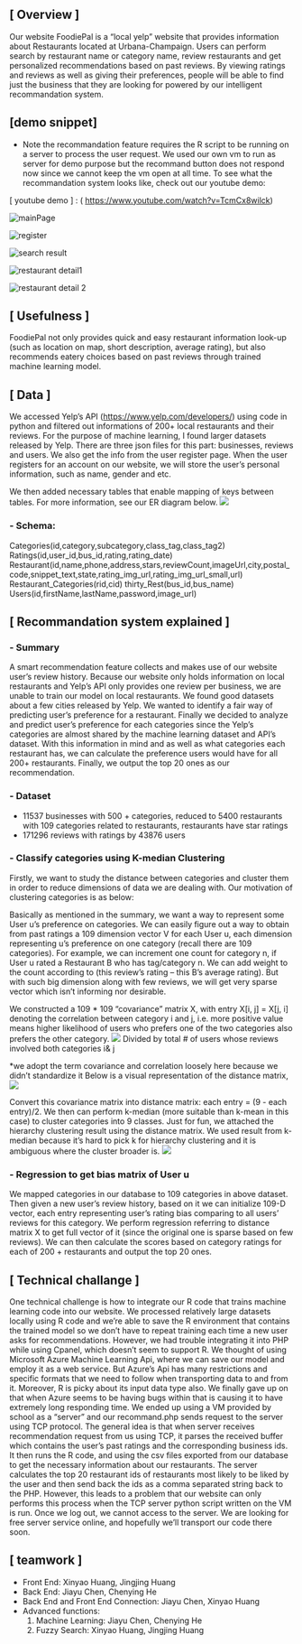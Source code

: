 ## [ Overview ]
Our website FoodiePal is a “local yelp” website that provides information about Restaurants located at Urbana-Champaign. Users can perform search by restaurant name or category name, review restaurants and get personalized recommendations based on past reviews. By viewing ratings and reviews as well as giving their preferences, people will be able to find just the business that they are looking for powered by our intelligent recommandation system. 

## [demo snippet]
- Note the recommandation feature requires the R script to be running on a server to process the user request. We used our own vm to run as server for demo purpose but the recommand button does not respond now since we cannot keep the vm open at all time. To see what the recommandation system looks like, check out our youtube demo: 

[ youtube demo ] : ( https://www.youtube.com/watch?v=TcmCx8wilck)

![mainPage](/snapShots/mainPage.JPG?raw=true)

![register](/snapShots/register.JPG?raw=true)

![search result](/snapShots/result.JPG?raw=true)

![restaurant detail1](/snapShots/detail1.JPG?raw=true)

![restaurant  detail 2](/snapShots/detail2.JPG?raw=true)

## [ Usefulness ]
FoodiePal not only provides quick and easy restaurant information look-up (such as location on map, short description, average rating), but also recommends eatery choices based on past reviews through trained machine learning model. 

## [ Data ]
We accessed Yelp’s API (https://www.yelp.com/developers/) using code in python and filtered out informations of 200+ local restaurants and their reviews. For the purpose of machine learning, I found larger datasets released by Yelp. There are three json files for this part: businesses, reviews and users. We also get the info from the user register page. When the user registers for an account on our website, we will store the user’s personal information, such as name, gender and etc. 

We then added necessary tables that enable mapping of keys between tables. For more information, see our ER diagram below. 
![](/snapShots/erDiagram.png?raw=true)
  ### - Schema:
Categories(id,category,subcategory,class_tag,class_tag2)
Ratings(id,user_id,bus_id,rating,rating_date)
Restaurant(id,name,phone,address,stars,reviewCount,imageUrl,city,postal_code,snippet_text,state,rating_img_url,rating_img_url_small,url)
Restaurant_Categories(rid,cid)
thirty_Rest(bus_id,bus_name)
Users(id,firstName,lastName,password,image_url) 

## [ Recommandation system explained ]
### - Summary
A smart recommendation feature collects and makes use of our website user’s review history. Because our website only holds information on local restaurants and Yelp’s API only provides one review per business, we are unable to train our model on local restaurants. We found good datasets about a few cities released by Yelp. We wanted to identify a fair way of predicting user’s preference for a restaurant. Finally we decided to analyze and predict user’s preference for each categories since the Yelp’s categories are almost shared by the machine learning dataset and API’s dataset. With this information in mind and as well as what categories each restaurant has, we can calculate the preference users would have for all 200+ restaurants. Finally, we output the top 20 ones as our recommendation. 

### - Dataset
- 11537 businesses with 500 + categories, reduced to 5400 restaurants with 109 categories related to restaurants, restaurants have star ratings
- 171296 reviews with ratings by 43876 users

### - Classify categories using K-median Clustering
Firstly, we want to study the distance between categories and cluster them in order to reduce dimensions of data we are dealing with. Our motivation of clustering categories is as below: 

Basically as mentioned in the summary, we want a way to represent some User u’s preference on categories. We can easily figure out a way to obtain from past ratings a 109 dimension vector V for each User u, each dimension representing u’s preference on one category (recall there are 109 categories). For example, we can increment one count for category n, if User u rated a Restaurant B who has tag/category n. We can add weight to the count according to (this review’s rating – this B’s average rating). But with such big dimension along with few reviews, we will get very sparse vector which isn’t informing nor desirable.

We constructed a 109 * 109 “covariance” matrix X, with entry X[i, j] = X[j, i] denoting the correlation between category i and j, i.e. more positive value means higher likelihood of users who prefers one of the two categories also prefers the other category. 
![](/snapShots/ml1.JPG?raw=true)
Divided by total # of users whose reviews involved both categories i& j

*we adopt the term covariance and correlation loosely here because we didn’t standardize it
Below is a visual representation of the distance matrix, 
![](/snapShots/ml2.JPG?raw=true)

Convert this covariance matrix into distance matrix: each entry = (9 - each entry)/2. We then can perform k-median (more suitable than k-mean in this case) to cluster categories into 9 classes. Just for fun, we attached the hierarchy clustering result using the distance matrix. We used result from k-median because it’s hard to pick k for hierarchy clustering and it is ambiguous where the cluster broader is.
 ![](/snapShots/ml3.JPG?raw=true)

### - Regression to get bias matrix of User u
We mapped categories in our database to 109 categories in above dataset. Then given a new user’s review history, based on it we can initialize 109-D vector, each entry representing user’s rating bias comparing to all users’ reviews for this category. We perform regression referring to distance matrix X to get full vector of it (since the original one is sparse based on few reviews). We can then calculate the scores based on category ratings for each of 200 + restaurants and output the top 20 ones.
 
## [ Technical challange ]
One technical challenge is how to integrate our R code that trains machine learning code into our website. We processed relatively large datasets locally using R code and we’re able to save the R environment that contains the trained model so we don’t have to repeat training each time a new user asks for recommendations. However, we had trouble integrating it into PHP while using Cpanel, which doesn’t seem to support R. 
We thought of using Microsoft Azure Machine Learning Api, where we can save our model and employ it as a web service. But Azure’s Api has many restrictions and specific formats that we need to follow when transporting data to and from it. Moreover, R is picky about its input data type also. We finally gave up on that when Azure seems to be having bugs within that is causing it to have extremely long responding time. 
We ended up using a VM provided by school as a “server” and our recommand.php sends request to the server using TCP protocol. The general idea is that when server receives recommendation request from us using TCP, it parses the received buffer which contains the user’s past ratings and the corresponding business ids. It then runs the R code, and using the csv files exported from our database to get the necessary information about our restaurants. The server calculates the top 20 restaurant ids of restaurants most likely to be liked by the user and then send back the ids as a comma separated string back to the PHP. 
However, this leads to a problem that our website can only performs this process when the TCP server python script written on the VM is run. Once we log out, we cannot access to the server. We are looking for free server service online, and hopefully we’ll transport our code there soon.

## [ teamwork ]
- Front End: Xinyao Huang, Jingjing Huang 
- Back End: Jiayu Chen, Chenying He
- Back End and Front End Connection: Jiayu Chen, Xinyao Huang
- Advanced functions:
    1) Machine Learning: Jiayu Chen, Chenying He
    2) Fuzzy Search:  Xinyao Huang, Jingjing Huang
